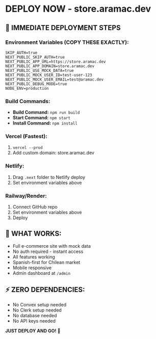 # DEPLOY NOW - store.aramac.dev

## 🚀 IMMEDIATE DEPLOYMENT STEPS

### Environment Variables (COPY THESE EXACTLY):
```
SKIP_AUTH=true
NEXT_PUBLIC_SKIP_AUTH=true
NEXT_PUBLIC_APP_URL=https://store.aramac.dev
NEXT_PUBLIC_APP_DOMAIN=store.aramac.dev
NEXT_PUBLIC_USE_MOCK_DATA=true
NEXT_PUBLIC_MOCK_USER_ID=test-user-123
NEXT_PUBLIC_MOCK_USER_EMAIL=test@aramac.dev
NEXT_PUBLIC_DEBUG_MODE=true
NODE_ENV=production
```

### Build Commands:
- **Build Command:** `npm run build`
- **Start Command:** `npm start`
- **Install Command:** `npm install`

### Vercel (Fastest):
1. `vercel --prod`
2. Add custom domain: store.aramac.dev

### Netlify:
1. Drag `.next` folder to Netlify deploy
2. Set environment variables above

### Railway/Render:
1. Connect GitHub repo
2. Set environment variables above
3. Deploy

## 🎯 WHAT WORKS:
- Full e-commerce site with mock data
- No auth required - instant access
- All features working
- Spanish-first for Chilean market
- Mobile responsive
- Admin dashboard at `/admin`

## ⚡ ZERO DEPENDENCIES:
- No Convex setup needed
- No Clerk setup needed  
- No database needed
- No API keys needed

**JUST DEPLOY AND GO!** 🚀